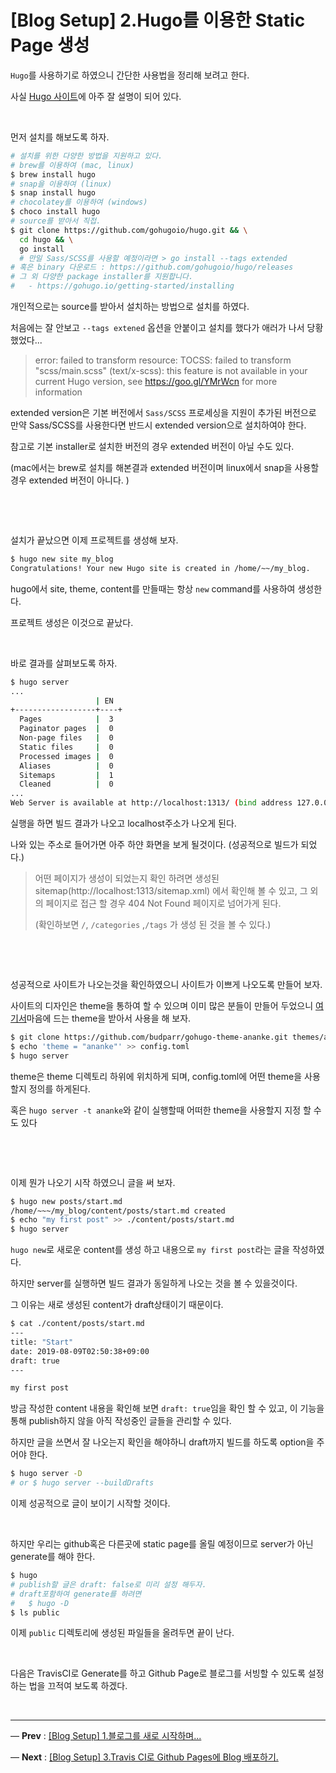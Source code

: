# [Blog Setup] 2.Hugo를 이용한 Static Page 생성


`Hugo`를 사용하기로 하였으니 간단한 사용법을 정리해 보려고 한다.

사실 [Hugo 사이트](https://gohugo.io/getting-started/quick-start/)에 아주 잘 설명이 되어 있다.

​      

먼저 설치를 해보도록 하자.

```bash
# 설치를 위한 다양한 방법을 지원하고 있다.
# brew를 이용하여 (mac, linux)
$ brew install hugo
# snap을 이용하여 (linux)
$ snap install hugo
# chocolatey를 이용하여 (windows)
$ choco install hugo
# source를 받아서 직접.
$ git clone https://github.com/gohugoio/hugo.git && \
  cd hugo && \
  go install 
  # 만일 Sass/SCSS를 사용할 예정이라면 > go install --tags extended
# 혹은 binary 다운로드 : https://github.com/gohugoio/hugo/releases
# 그 외 다양한 package installer를 지원합니다. 
# 	- https://gohugo.io/getting-started/installing
```

개인적으로는 source를 받아서 설치하는 방법으로 설치를 하였다.

처음에는 잘 안보고 `--tags extened` 옵션을 안붙이고 설치를 했다가 애러가 나서 당황 했었다...

> error: failed to transform resource: TOCSS: failed to transform "scss/main.scss" (text/x-scss): this feature is not available in your current Hugo version, see https://goo.gl/YMrWcn for more information

extended version은 기본 버전에서 `Sass/SCSS` 프로세싱을 지원이 추가된 버전으로 만약 Sass/SCSS를 사용한다면 반드시 extended version으로 설치하여야 한다. 

참고로 기본 installer로 설치한 버전의 경우 extended 버전이 아닐 수도 있다.  

(mac에서는 brew로 설치를 해본결과 extended 버전이며 linux에서 snap을 사용할 경우 extended 버전이 아니다. )

​    

​          

설치가 끝났으면 이제 프로젝트를 생성해 보자.

```bash
$ hugo new site my_blog
Congratulations! Your new Hugo site is created in /home/~~/my_blog.
```

hugo에서 site, theme, content를 만들때는 항상 `new` command를 사용하여 생성한다.

프로젝트 생성은 이것으로 끝났다. 

​    

바로 결과를 살펴보도록 하자.

```bash
$ hugo server
...
                   | EN  
+------------------+----+
  Pages            |  3  
  Paginator pages  |  0  
  Non-page files   |  0  
  Static files     |  0  
  Processed images |  0  
  Aliases          |  0  
  Sitemaps         |  1  
  Cleaned          |  0  
...
Web Server is available at http://localhost:1313/ (bind address 127.0.0.1)
```

실행을 하면 빌드 결과가 나오고  localhost주소가 나오게 된다. 

나와 있는 주소로 들어가면 아주 하얀 화면을 보게 될것이다. (성공적으로 빌드가 되었다.)

> 어떤 페이지가 생성이 되었는지 확인 하려면 생성된 sitemap(http://localhost:1313/sitemap.xml) 에서 확인해 볼 수 있고, 그 외의 페이지로 접근 할 경우 404 Not Found 페이지로 넘어가게 된다.
>
>  (확인하보면 `/`, `/categories` ,`/tags` 가 생성 된 것을 볼 수 있다.)

​    

​    

성공적으로 사이트가 나오는것을 확인하였으니 사이트가 이쁘게 나오도록 만들어 보자.

사이트의 디자인은 theme을 통하여 할 수 있으며 이미 많은 분들이 만들어 두었으니 [여기서](https://themes.gohugo.io/)마음에 드는 theme을 받아서 사용을 해 보자. 

```bash
$ git clone https://github.com/budparr/gohugo-theme-ananke.git themes/ananke
$ echo 'theme = "ananke"' >> config.toml
$ hugo server
```

theme은 theme 디렉토리 하위에 위치하게 되며, config.toml에 어떤 theme을 사용할지 정의를  하게된다.

혹은 `hugo server -t ananke`와 같이 실행할때 어떠한 theme을 사용할지 지정 할 수도 있다

​     

​    

이제 뭔가 나오기 시작 하였으니 글을 써 보자.

```bash
$ hugo new posts/start.md
/home/~~~/my_blog/content/posts/start.md created
$ echo "my first post" >> ./content/posts/start.md
$ hugo server
```

`hugo new`로 새로운 content를 생성 하고 내용으로 `my first post`라는 글을 작성하였다.

하지만 server를 실행하면 빌드 결과가 동일하게 나오는 것을 볼 수 있을것이다.

그 이유는  새로 생성된 content가 draft상태이기 때문이다. 

```bash
$ cat ./content/posts/start.md
---
title: "Start"
date: 2019-08-09T02:50:38+09:00
draft: true
---

my first post
```

방금 작성한 content 내용을 확인해 보면 `draft: true`임을 확인 할 수 있고, 이 기능을 통해 publish하지 않을 아직 작성중인 글들을 관리할 수 있다.

하지만 글을 쓰면서 잘 나오는지 확인을 해야하니 draft까지 빌드를 하도록 option을 주어야 한다. 

```bash
$ hugo server -D
# or $ hugo server --buildDrafts
```

 이제 성공적으로 글이 보이기 시작할 것이다.

​    

하지만 우리는 github혹은 다른곳에 static page를 올릴 예정이므로 server가 아닌 generate를 해야 한다.

```bash
$ hugo
# publish할 글은 draft: false로 미리 설정 해두자.
# draft포함하여 generate를 하려면 
#	$ hugo -D
$ ls public
```

이제  `public` 디렉토리에 생성된 파일들을 올려두면 끝이 난다.

​    

다음은 TravisCI로 Generate를 하고 Github Page로 블로그를 서빙할 수 있도록 설정하는 법을 끄적여 보도록 하겠다. 

​    

----

— **Prev** : [[Blog Setup] 1.블로그를 새로 시작하며...](/posts/story/2019/07/restart_blog)

— **Next** : [[Blog Setup] 3.Travis CI로 Github Pages에 Blog 배포하기.](/posts/dev/2019/08/deploy-blog-to-github-pages-with-travis)


